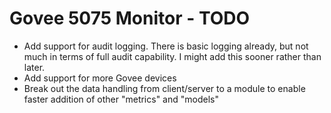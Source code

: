 # Govee 5075 Monitor - TODO

 - Add support for audit logging. There is basic logging already, but not much in terms of full audit capability. I might add this sooner rather than later. 
 - Add support for more Govee devices
 - Break out the data handling from client/server to a module to enable faster addition of other "metrics" and "models"